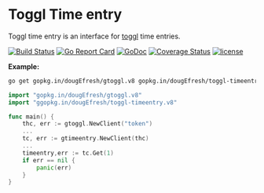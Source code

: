 # Toggl Time entry
 
 Toggl time entry is an interface for [toggl](https://github.com/toggl/toggl_api_docs) time entries.
 
[![Build Status](https://travis-ci.org/dougEfresh/toggl-timeentry.svg?branch=master)](https://travis-ci.org/dougEfresh/toggl-timeentry)
[![Go Report Card](https://goreportcard.com/badge/github.com/dougEfresh/toggl-timeentry)](https://goreportcard.com/report/github.com/dougEfresh/toggl-timeentry)
[![GoDoc](https://godoc.org/github.com/dougEfresh/toggl-timeentry?status.svg)](https://godoc.org/github.com/dougEfresh/toggl-timeentry)
[![Coverage Status](https://coveralls.io/repos/github/dougEfresh/toggl-timeentry/badge.svg?branch=master)](https://coveralls.io/github/dougEfresh/toggl-timeentry?branch=master)
[![license](http://img.shields.io/badge/license-MIT-red.svg?style=flat)](https://raw.githubusercontent.com/dougEfresh/toggl-timeentry/master/LICENSE)

**Example:**

```sh
go get gopkg.in/dougEfresh/gtoggl.v8 gopkg.in/dougEfresh/toggl-timeentry.v8
```

```go
import "gopkg.in/dougEfresh/gtoggl.v8"
import "ggopkg.in/dougEfresh/toggl-timeentry.v8"

func main() {
    thc, err := gtoggl.NewClient("token")
    ...
    tc, err := gtimeentry.NewClient(thc)
    ...
    timeentry,err := tc.Get(1)
    if err == nil {
        panic(err)
    }
}
``` 